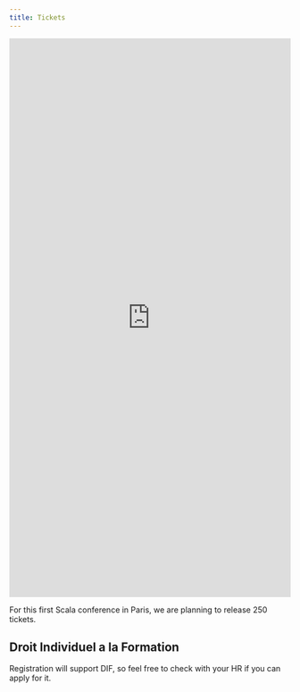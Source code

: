 ```yaml
---
title: Tickets
---
```

<div style="width:100%; text-align:left;">
  <iframe src="http://www.eventbrite.com/event/7490047935?ref=eweb" frameborder="0" height="1000" width="100%" vspace="0" hspace="0" marginheight="5" marginwidth="5" scrolling="auto" allowtransparency="true"></iframe>
</div>

For this first Scala conference in Paris, we are planning to release 250 tickets.

Droit Individuel a la Formation
------------------
Registration will support DIF, so feel free to check with your HR if you can apply for it.
